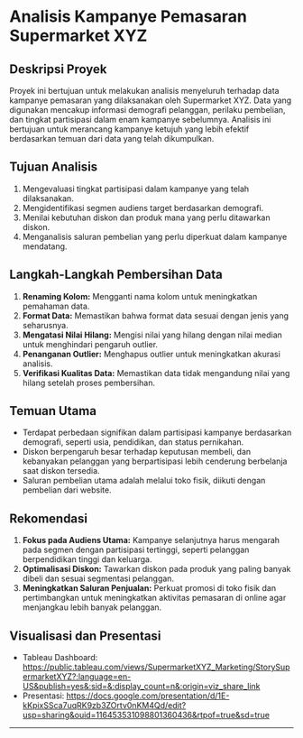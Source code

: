 

# **Analisis Kampanye Pemasaran Supermarket XYZ**

## **Deskripsi Proyek**
Proyek ini bertujuan untuk melakukan analisis menyeluruh terhadap data kampanye pemasaran yang dilaksanakan oleh Supermarket XYZ. Data yang digunakan mencakup informasi demografi pelanggan, perilaku pembelian, dan tingkat partisipasi dalam enam kampanye sebelumnya. Analisis ini bertujuan untuk merancang kampanye ketujuh yang lebih efektif berdasarkan temuan dari data yang telah dikumpulkan.

## **Tujuan Analisis**
1. Mengevaluasi tingkat partisipasi dalam kampanye yang telah dilaksanakan.
2. Mengidentifikasi segmen audiens target berdasarkan demografi.
3. Menilai kebutuhan diskon dan produk mana yang perlu ditawarkan diskon.
4. Menganalisis saluran pembelian yang perlu diperkuat dalam kampanye mendatang.

## **Langkah-Langkah Pembersihan Data**
1. **Renaming Kolom:** Mengganti nama kolom untuk meningkatkan pemahaman data.
2. **Format Data:** Memastikan bahwa format data sesuai dengan jenis yang seharusnya.
3. **Mengatasi Nilai Hilang:** Mengisi nilai yang hilang dengan nilai median untuk menghindari pengaruh outlier.
4. **Penanganan Outlier:** Menghapus outlier untuk meningkatkan akurasi analisis.
5. **Verifikasi Kualitas Data:** Memastikan data tidak mengandung nilai yang hilang setelah proses pembersihan.

## **Temuan Utama**
- Terdapat perbedaan signifikan dalam partisipasi kampanye berdasarkan demografi, seperti usia, pendidikan, dan status pernikahan.
- Diskon berpengaruh besar terhadap keputusan membeli, dan kebanyakan pelanggan yang berpartisipasi lebih cenderung berbelanja saat diskon tersedia.
- Saluran pembelian utama adalah melalui toko fisik, diikuti dengan pembelian dari website.

## **Rekomendasi**
1. **Fokus pada Audiens Utama:** Kampanye selanjutnya harus mengarah pada segmen dengan partisipasi tertinggi, seperti pelanggan berpendidikan tinggi dan keluarga.
2. **Optimalisasi Diskon:** Tawarkan diskon pada produk yang paling banyak dibeli dan sesuai segmentasi pelanggan.
3. **Meningkatkan Saluran Penjualan:** Perkuat promosi di toko fisik dan pertimbangkan untuk meningkatkan aktivitas pemasaran di online agar menjangkau lebih banyak pelanggan.

## **Visualisasi dan Presentasi**
- Tableau Dashboard: https://public.tableau.com/views/SupermarketXYZ_Marketing/StorySupermarketXYZ?:language=en-US&publish=yes&:sid=&:display_count=n&:origin=viz_share_link
- Presentasi: https://docs.google.com/presentation/d/1E-kKpixSSca7uqRK9zb3ZOrtv0nKM4Qd/edit?usp=sharing&ouid=116453531098801360436&rtpof=true&sd=true

---
